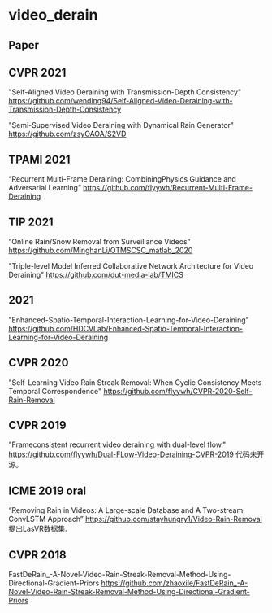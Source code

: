 # video_derain
## Paper
## CVPR  2021
"Self-Aligned Video Deraining with Transmission-Depth Consistency"  https://github.com/wending94/Self-Aligned-Video-Deraining-with-Transmission-Depth-Consistency

"Semi-Supervised Video Deraining with Dynamical Rain Generator"     https://github.com/zsyOAOA/S2VD

## TPAMI 2021
“Recurrent Multi-Frame Deraining: CombiningPhysics Guidance and Adversarial Learning” https://github.com/flyywh/Recurrent-Multi-Frame-Deraining

## TIP 2021
“Online Rain/Snow Removal from Surveillance Videos” https://github.com/MinghanLi/OTMSCSC_matlab_2020

"Triple-level Model Inferred Collaborative Network Architecture for Video Deraining" https://github.com/dut-media-lab/TMICS

## 2021
"Enhanced-Spatio-Temporal-Interaction-Learning-for-Video-Deraining" https://github.com/HDCVLab/Enhanced-Spatio-Temporal-Interaction-Learning-for-Video-Deraining   
## CVPR 2020
"Self-Learning Video Rain Streak Removal: When Cyclic Consistency Meets Temporal Correspondence"  https://github.com/flyywh/CVPR-2020-Self-Rain-Removal

## CVPR 2019
"Frameconsistent recurrent video deraining with dual-level flow." https://github.com/flyywh/Dual-FLow-Video-Deraining-CVPR-2019 代码未开源。

## ICME 2019 oral
“Removing Rain in Videos: A Large-scale Database and A Two-stream ConvLSTM Approach” https://github.com/stayhungry1/Video-Rain-Removal  提出LasVR数据集.




## CVPR 2018
FastDeRain_-A-Novel-Video-Rain-Streak-Removal-Method-Using-Directional-Gradient-Priors   https://github.com/zhaoxile/FastDeRain_-A-Novel-Video-Rain-Streak-Removal-Method-Using-Directional-Gradient-Priors

